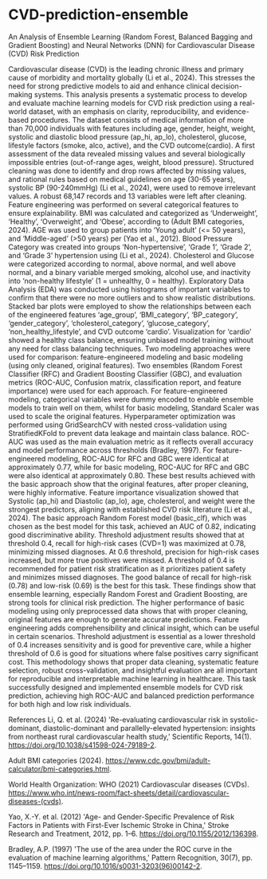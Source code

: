 # CVD-prediction-ensemble
An Analysis of Ensemble Learning (Random Forest, Balanced Bagging and Gradient Boosting) and Neural Networks (DNN) for Cardiovascular Disease (CVD) Risk Prediction 

Cardiovascular disease (CVD) is the leading chronic illness and primary cause of morbidity and mortality globally (Li et al., 2024). This stresses the need for strong predictive models to aid and enhance clinical decision-making systems. This analysis presents a systematic process to develop and evaluate machine learning models for CVD risk prediction using a real-world dataset, with an emphasis on clarity, reproducibility, and evidence-based procedures.
The dataset consists of medical information of more than 70,000 individuals with features including age, gender, height, weight, systolic and diastolic blood pressure (ap_hi, ap_lo), cholesterol, glucose, lifestyle factors (smoke, alco, active), and the CVD outcome(cardio).
A first assessment of the data revealed missing values and several biologically impossible entries (out-of-range ages, weight, blood pressure). Structured cleaning was done to identify and drop rows affected by missing values, and rational rules based on medical guidelines on age (30-65 years), systolic BP (90-240mmHg) (Li et al., 2024), were used to remove irrelevant values. A robust 68,147 records and 13 variables were left after cleaning.
Feature engineering was performed on several categorical features to ensure explainability. BMI was calculated and categorized as ‘Underweight’, ‘Healthy’, ‘Overweight’, and ‘Obese’, according to (Adult BMI categories, 2024). AGE was used to group patients into ‘Young adult’ (<= 50 years), and ‘Middle-aged’ (>50 years) per (Yao et al., 2012). Blood Pressure Category was created into groups ‘Non-hypertensive’, ‘Grade 1’, ‘Grade 2’, and ‘Grade 3’ hypertension using (Li et al., 2024). Cholesterol and Glucose were categorized according to normal, above normal, and well above normal, and a binary variable merged smoking, alcohol use, and inactivity into ‘non-healthy lifestyle’ (1 = unhealthy, 0 = healthy).
Exploratory Data Analysis (EDA) was conducted using histograms of important variables to confirm that there were no more outliers and to show realistic distributions. Stacked bar plots were employed to show the relationships between each of the engineered features ‘age_group’, ‘BMI_category’, ‘BP_category’, ‘gender_category’, ‘cholesterol_category’, ‘glucose_category’, ‘non_healthy_lifestyle’, and CVD outcome ‘cardio’. Visualization for ‘cardio’ showed a healthy class balance, ensuring unbiased model training without any need for class balancing techniques.
Two modeling approaches were used for comparison: feature-engineered modeling and basic modeling (using only cleaned, original features). Two ensembles (Random Forest Classifier (RFC) and Gradient Boosting Classifier (GBC), and evaluation metrics (ROC-AUC, Confusion matrix, classification report, and feature importance) were used for each approach. For feature-engineered modeling, categorical variables were dummy encoded to enable ensemble models to train well on them, whilst for basic modeling, Standard Scaler was used to scale the original features. Hyperparameter optimization was performed using GridSearchCV with nested cross-validation using StratifiedKFold to prevent data leakage and maintain class balance. ROC-AUC was used as the main evaluation metric as it reflects overall accuracy and model performance across thresholds (Bradley, 1997). For feature-engineered modeling, ROC-AUC for RFC and GBC were identical at approximately 0.77, while for basic modeling, ROC-AUC for RFC and GBC were also identical at approximately 0.80. These best results achieved with the basic approach show that the original features, after proper cleaning, were highly informative.
Feature importance visualization showed that Systolic (ap_hi) and Diastolic (ap_lo), age, cholesterol, and weight were the strongest predictors, aligning with established CVD risk literature (Li et al., 2024). The basic approach Random Forest model (basic_clf), which was chosen as the best model for this task, achieved an AUC of 0.82, indicating good discriminative ability. Threshold adjustment results showed that at threshold 0.4, recall for high-risk cases (CVD=1) was maximized at 0.78, minimizing missed diagnoses. At 0.6 threshold, precision for high-risk cases increased, but more true positives were missed. A threshold of 0.4 is recommended for patient risk stratification as it prioritizes patient safety and minimizes missed diagnoses. The good balance of recall for high-risk (0.78) and low-risk (0.69) is the best for this task.
These findings show that ensemble learning, especially Random Forest and Gradient Boosting, are strong tools for clinical risk prediction. The higher performance of basic modeling using only preprocessed data shows that with proper cleaning, original features are enough to generate accurate predictions. Feature engineering adds comprehensibility and clinical insight, which can be useful in certain scenarios. Threshold adjustment is essential as a lower threshold of 0.4 increases sensitivity and is good for preventive care, while a higher threshold of 0.6 is good for situations where false positives carry significant cost.
This methodology shows that proper data cleaning, systematic feature selection, robust cross-validation, and insightful evaluation are all important for reproducible and interpretable machine learning in healthcare.
This task successfully designed and implemented ensemble models for CVD risk prediction, achieving high ROC-AUC and balanced prediction performance for both high and low risk individuals.

References
Li, Q. et al. (2024) 'Re-evaluating cardiovascular risk in systolic-dominant, diastolic-dominant and parallelly-elevated hypertension: insights from northeast rural cardiovascular health study,' Scientific Reports, 14(1). https://doi.org/10.1038/s41598-024-79189-2.

Adult BMI categories (2024). https://www.cdc.gov/bmi/adult-calculator/bmi-categories.html.

World Health Organization: WHO (2021) Cardiovascular diseases (CVDs). https://www.who.int/news-room/fact-sheets/detail/cardiovascular-diseases-(cvds).

Yao, X.-Y. et al. (2012) 'Age- and Gender-Specific Prevalence of Risk Factors in Patients with First-Ever Ischemic Stroke in China,' Stroke Research and Treatment, 2012, pp. 1–6. https://doi.org/10.1155/2012/136398.

Bradley, A.P. (1997) 'The use of the area under the ROC curve in the evaluation of machine learning algorithms,' Pattern Recognition, 30(7), pp. 1145–1159. https://doi.org/10.1016/s0031-3203(96)00142-2.

